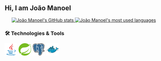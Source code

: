 ## Hi, I am João Manoel

<div align="center">
  <a href="https://github.com/jaomanoel">
    <img height="180em" src="https://github-readme-stats.vercel.app/api?username=jaomanoel&show_icons=true&theme=dark&include_all_commits=true&count_private=true" alt="João Manoel's GitHub stats"/>
  </a>
  <a href="https://github.com/jaomanoel">
    <img height="180em" src="https://github-readme-stats.vercel.app/api/top-langs/?username=jaomanoel&layout=compact&langs_count=7&theme=dark" alt="João Manoel's most used languages"/>
  </a>
</div>

### 🛠️ Technologies & Tools

<div style="display: inline_block">
  <img align="center" alt="Java" height="40" width="40" src="https://raw.githubusercontent.com/devicons/devicon/master/icons/java/java-original.svg" title="Java">
  <img align="center" alt="Spring" height="40" width="40" src="https://raw.githubusercontent.com/devicons/devicon/master/icons/spring/spring-original.svg" title="Kotlin">
  <img align="center" alt="ProstgreSQL" height="40" width="40" src="https://raw.githubusercontent.com/devicons/devicon/master/icons/postgresql/postgresql-original.svg" title="Android">
  <img align="center" alt="TypeScript" height="40" width="40" src="https://raw.githubusercontent.com/devicons/devicon/master/icons/docker/docker-original.svg" title="TypeScript">
</div>
